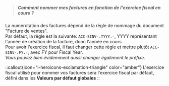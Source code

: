 > ##### Comment nommer mes factures en fonction de l'exercice fiscal en cours ?

La numérotation des factures dépend de la règle de nommage du document "Facture de ventes".  
Par défaut, la règle est la suivante: `ACC-SINV-.YYYY.-`, YYYY représentant l'année de création de la facture, donc l'année en cours.  
Pour avoir l'exercice fiscal, il faut changer cette règle et mettre plutôt `ACC-SINV-.FY.-`, avec FY pour Fiscal Year.  
*Vous pouvez bien évidemment aussi changer également le préfixe.*  

::callout{icon="i-heroicons-exclamation-triangle" color="amber"}
L'exercice fiscal utilisé pour nommer vos factures sera l'exercice fiscal par défaut, défini dans les **Valeurs par défaut globales**
::